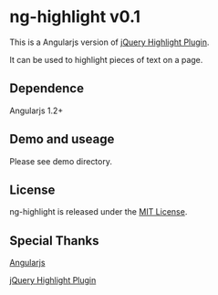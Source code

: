 ng-highlight v0.1
============

This is a Angularjs version of [jQuery Highlight Plugin](http://bartaz.github.io/sandbox.js/jquery.highlight.html).

It can be used to highlight pieces of text on a page.

Dependence
--------------
Angularjs 1.2+

Demo and useage
--------------
Please see demo directory.

License
--------------

ng-highlight is released under the [MIT License](http://opensource.org/licenses/MIT).


Special Thanks
---------------
[Angularjs](http://angularjs.org/)

[jQuery Highlight Plugin](http://bartaz.github.io/sandbox.js/jquery.highlight.html)